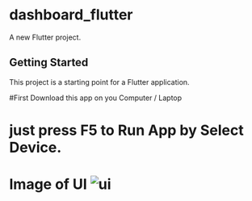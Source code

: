 # dashboard_flutter

A new Flutter project.

## Getting Started

This project is a starting point for a Flutter application.

#First Download this app on you Computer / Laptop  

# just press F5 to Run App by Select Device.

# Image of UI ![ui](https://github.com/user-attachments/assets/0e7064e2-f132-4746-8ce4-cb759b1e4b84)
